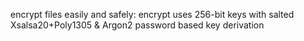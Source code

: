 encrypt files easily and safely: encrypt uses 256-bit keys with salted Xsalsa20+Poly1305 & Argon2 password based key derivation
